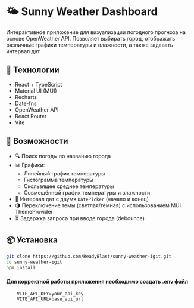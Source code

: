 # 🌤️ Sunny Weather Dashboard

Интерактивное приложение для визуализации погодного прогноза на основе OpenWeather API. Позволяет выбирать город,
отображать различные графики температуры и влажности, а также задавать интервал дат.

## 🧰 Технологии

- React + TypeScript
- Material UI (MUI)
- Recharts
- Date-fns
- OpenWeather API
- React Router
- Vite

## 🚀 Возможности

- 🔍 Поиск погоды по названию города
- 📊 Графики:
    - Линейный график температуры
    - Гистограмма температуры
    - Скользящее среднее температуры
    - Совмещённый график температуры и влажности
- 📅 Интервал дат с двумя `DatePicker` (начало и конец)
- 🌗 Переключение темы (светлая/тёмная) с использованием MUI ThemeProvider
- ⏳ Задержка запроса при вводе города (debounce)

## 📦 Установка

```bash
git clone https://github.com/ReadyBlast/sunny-weather-igit.git
cd sunny-weather-igit
npm install
```

#### Для корректной работы приложения необходимо создать .env файл

```dotenv
    VITE_API_KEY=your_api_key
    VITE_API_URL=base_api_url
```